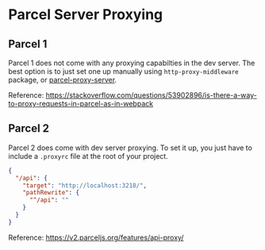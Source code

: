 # Parcel Server Proxying

## Parcel 1

Parcel 1 does not come with any proxying capabilties in the dev server. The best option is to just set one up manually using `http-proxy-middleware` package, or [parcel-proxy-server](https://www.npmjs.com/package/parcel-proxy-server).

Reference: https://stackoverflow.com/questions/53902896/is-there-a-way-to-proxy-requests-in-parcel-as-in-webpack

## Parcel 2

Parcel 2 does come with dev server proxying. To set it up, you just have to include a `.proxyrc` file at the root of your project.

```json
{
  "/api": {
    "target": "http://localhost:3218/",
    "pathRewrite": {
      "^/api": ""
    }
  }
}

```

Reference: https://v2.parceljs.org/features/api-proxy/
